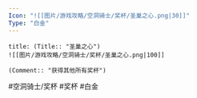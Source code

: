 ```yaml
---
Icon: "![[图片/游戏攻略/空洞骑士/奖杯/圣巢之心.png|30]]"
Type: "白金"
---
```

```ad-common-platinum-trophy
title: (Title:: "圣巢之心")
![[图片/游戏攻略/空洞骑士/奖杯/圣巢之心.png|100]]

(Comment:: "获得其他所有奖杯")
```

#空洞骑士/奖杯 #奖杯 #白金
